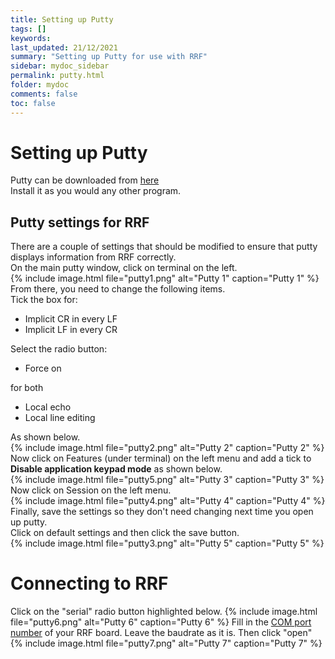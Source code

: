 ```yaml
---
title: Setting up Putty
tags: []
keywords: 
last_updated: 21/12/2021
summary: "Setting up Putty for use with RRF"
sidebar: mydoc_sidebar
permalink: putty.html
folder: mydoc
comments: false
toc: false
---
```


# Setting up Putty

Putty can be downloaded from [here](https://www.chiark.greenend.org.uk/~sgtatham/putty/)  
Install it as you would any other program.  

## Putty settings for RRF

There are a couple of settings that should be modified to ensure that putty displays information from RRF correctly.  
On the main putty window, click on terminal on the left.  
{% include image.html file="putty1.png" alt="Putty 1" caption="Putty 1" %}
From there, you need to change the following items.  
Tick the box for:  
- Implicit CR in every LF  
- Implicit LF in every CR  

Select the radio button:  
- Force on  

for both  
- Local echo  
- Local line editing  

As shown below.  
{% include image.html file="putty2.png" alt="Putty 2" caption="Putty 2" %} 
Now click on Features (under terminal) on the left menu and add a tick to **Disable application keypad mode** as shown below.  
{% include image.html file="putty5.png" alt="Putty 3" caption="Putty 3" %} 
Now click on Session on the left menu.  
{% include image.html file="putty4.png" alt="Putty 4" caption="Putty 4" %} 
Finally, save the settings so they don't need changing next time you open up putty.  
Click on default settings and then click the save button.  
{% include image.html file="putty3.png" alt="Putty 5" caption="Putty 5" %}

# Connecting to RRF

Click on the "serial" radio button highlighted below.
{% include image.html file="putty6.png" alt="Putty 6" caption="Putty 6" %} 
Fill in the [COM port number](https://www.google.com/search?q=how+to+find+a+com+port+number&rlz=1C1ONGR_en-GBGB982GB983&oq=how+to+find+a+com+port+number&aqs=chrome..69i57.5571j0j7&sourceid=chrome&ie=UTF-8) of your RRF board. Leave the baudrate as it is. Then click "open"
{% include image.html file="putty7.png" alt="Putty 7" caption="Putty 7" %} 